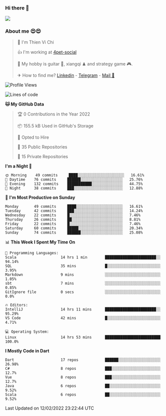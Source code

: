 ### Hi there 👋
![](https://media1.tenor.com/images/9aa4aee77151757a310fcdb4b8fd2a0a/tenor.gif?itemid=12671405)

### About me 😍😍

> 🙎 I'm Thien Vi Chi
> 
> 👍 I'm working at [4pet-social](https://github.com/4pet-social)
>
> 🥞 My hobby is guitar 🎸, xiangqi ♟ and strategy game 🎮.
> 
> ✈ How to find me? [Linkedin](https://www.linkedin.com/in/tvc12/) - [Telegram](https://t.me/yeutham212) - [Mail 📧](mailto:meomeocf98@gmail.com)
> 

<!--START_SECTION:waka-->
![Profile Views](http://img.shields.io/badge/Profile%20Views-6-blue)

![Lines of code](https://img.shields.io/badge/From%20Hello%20World%20I%27ve%20Written-568%20Thousand%20lines%20of%20code-blue)

**🐱 My GitHub Data** 

> 🏆 0 Contributions in the Year 2022
 > 
> 📦 155.5 kB Used in GitHub's Storage 
 > 
> 💼 Opted to Hire
 > 
> 📜 35 Public Repositories 
 > 
> 🔑 15 Private Repositories  
 > 
**I'm a Night 🦉** 

```text
🌞 Morning    49 commits     ████░░░░░░░░░░░░░░░░░░░░░   16.61% 
🌆 Daytime    76 commits     ██████░░░░░░░░░░░░░░░░░░░   25.76% 
🌃 Evening    132 commits    ███████████░░░░░░░░░░░░░░   44.75% 
🌙 Night      38 commits     ███░░░░░░░░░░░░░░░░░░░░░░   12.88%

```
📅 **I'm Most Productive on Sunday** 

```text
Monday       49 commits     ████░░░░░░░░░░░░░░░░░░░░░   16.61% 
Tuesday      42 commits     ███░░░░░░░░░░░░░░░░░░░░░░   14.24% 
Wednesday    22 commits     █░░░░░░░░░░░░░░░░░░░░░░░░   7.46% 
Thursday     26 commits     ██░░░░░░░░░░░░░░░░░░░░░░░   8.81% 
Friday       22 commits     █░░░░░░░░░░░░░░░░░░░░░░░░   7.46% 
Saturday     60 commits     █████░░░░░░░░░░░░░░░░░░░░   20.34% 
Sunday       74 commits     ██████░░░░░░░░░░░░░░░░░░░   25.08%

```


📊 **This Week I Spent My Time On** 

```text
💬 Programming Languages: 
Scala                    14 hrs 1 min        ███████████████████████░░   94.14% 
SQL                      35 mins             █░░░░░░░░░░░░░░░░░░░░░░░░   3.95% 
Markdown                 9 mins              ░░░░░░░░░░░░░░░░░░░░░░░░░   1.05% 
sbt                      7 mins              ░░░░░░░░░░░░░░░░░░░░░░░░░   0.85% 
GitIgnore file           0 secs              ░░░░░░░░░░░░░░░░░░░░░░░░░   0.0%

🔥 Editors: 
IntelliJ                 14 hrs 11 mins      ███████████████████████░░   95.29% 
VS Code                  42 mins             █░░░░░░░░░░░░░░░░░░░░░░░░   4.71%

💻 Operating System: 
Linux                    14 hrs 53 mins      █████████████████████████   100.0%

```

**I Mostly Code in Dart** 

```text
Dart                     17 repos            ██████░░░░░░░░░░░░░░░░░░░   26.98% 
C#                       8 repos             ███░░░░░░░░░░░░░░░░░░░░░░   12.7% 
Vue                      8 repos             ███░░░░░░░░░░░░░░░░░░░░░░   12.7% 
Java                     6 repos             ██░░░░░░░░░░░░░░░░░░░░░░░   9.52% 
Scala                    6 repos             ██░░░░░░░░░░░░░░░░░░░░░░░   9.52%

```



 Last Updated on 12/02/2022 23:22:44 UTC
<!--END_SECTION:waka-->